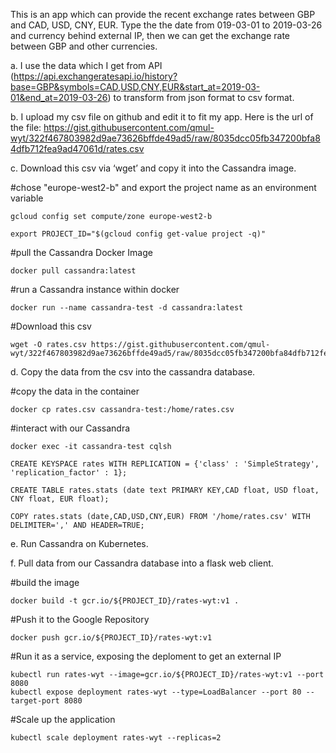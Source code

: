 This is an app which can provide the recent exchange rates between GBP and CAD, USD, CNY, EUR. Type the the date from 019-03-01 to 2019-03-26 and currency behind external IP, then we can get the exchange rate between GBP and other currencies. 

a. I use the data which I get from API (https://api.exchangeratesapi.io/history?base=GBP&symbols=CAD,USD,CNY,EUR&start_at=2019-03-01&end_at=2019-03-26) to transform from json format to csv format. 

b. I upload my csv file on github and edit it to fit my app. Here is the url of the file: https://gist.githubusercontent.com/qmul-wyt/322f467803982d9ae73626bffde49ad5/raw/8035dcc05fb347200bfa84dfb712fea9ad47061d/rates.csv

c. Download this csv via ‘wget’ and copy it into the Cassandra image.

#chose "europe-west2-b" and export the project name as an environment variable
```
gcloud config set compute/zone europe-west2-b

export PROJECT_ID="$(gcloud config get-value project -q)"
```
#pull the Cassandra Docker Image
```
docker pull cassandra:latest
```
#run a Cassandra instance within docker
```
docker run --name cassandra-test -d cassandra:latest
```
#Download this csv
```
wget -O rates.csv https://gist.githubusercontent.com/qmul-wyt/322f467803982d9ae73626bffde49ad5/raw/8035dcc05fb347200bfa84dfb712fea9ad47061d/rates.csv
```
d. Copy the data from the csv into the cassandra database.

#copy the data in the container
```
docker cp rates.csv cassandra-test:/home/rates.csv
```
#interact with our Cassandra
```
docker exec -it cassandra-test cqlsh

CREATE KEYSPACE rates WITH REPLICATION = {'class' : 'SimpleStrategy', 'replication_factor' : 1};

CREATE TABLE rates.stats (date text PRIMARY KEY,CAD float, USD float, CNY float, EUR float);

COPY rates.stats (date,CAD,USD,CNY,EUR) FROM '/home/rates.csv' WITH DELIMITER=',' AND HEADER=TRUE;
```
e. Run Cassandra on Kubernetes.

f. Pull data from our Cassandra database into a flask web client.

#build the image
```
docker build -t gcr.io/${PROJECT_ID}/rates-wyt:v1 .
```
#Push it to the Google Repository
```
docker push gcr.io/${PROJECT_ID}/rates-wyt:v1
```
#Run it as a service, exposing the deploment to get an external IP
```
kubectl run rates-wyt --image=gcr.io/${PROJECT_ID}/rates-wyt:v1 --port 8080
kubectl expose deployment rates-wyt --type=LoadBalancer --port 80 --target-port 8080
```
#Scale up the application
```
kubectl scale deployment rates-wyt --replicas=2
```
